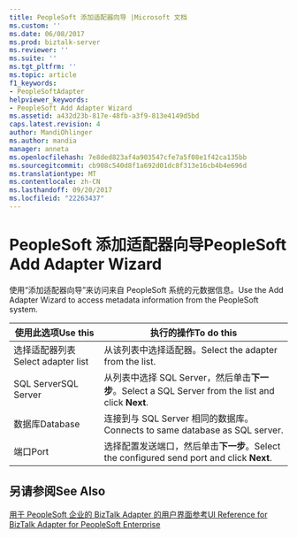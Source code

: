 ```yaml
---
title: PeopleSoft 添加适配器向导 |Microsoft 文档
ms.custom: ''
ms.date: 06/08/2017
ms.prod: biztalk-server
ms.reviewer: ''
ms.suite: ''
ms.tgt_pltfrm: ''
ms.topic: article
f1_keywords:
- PeopleSoftAdapter
helpviewer_keywords:
- PeopleSoft Add Adapter Wizard
ms.assetid: a432d23b-817e-48fb-a3f9-813e4149d5bd
caps.latest.revision: 4
author: MandiOhlinger
ms.author: mandia
manager: anneta
ms.openlocfilehash: 7e8ded823af4a903547cfe7a5f08e1f42ca135bb
ms.sourcegitcommit: cb908c540d8f1a692d01dc8f313e16cb4b4e696d
ms.translationtype: MT
ms.contentlocale: zh-CN
ms.lasthandoff: 09/20/2017
ms.locfileid: "22263437"
---
```

# <a name="peoplesoft-add-adapter-wizard"></a><span data-ttu-id="60378-102">PeopleSoft 添加适配器向导</span><span class="sxs-lookup"><span data-stu-id="60378-102">PeopleSoft Add Adapter Wizard</span></span>
<span data-ttu-id="60378-103">使用“添加适配器向导”来访问来自 PeopleSoft 系统的元数据信息。</span><span class="sxs-lookup"><span data-stu-id="60378-103">Use the Add Adapter Wizard to access metadata information from the PeopleSoft system.</span></span>  
  
|<span data-ttu-id="60378-104">使用此选项</span><span class="sxs-lookup"><span data-stu-id="60378-104">Use this</span></span>|<span data-ttu-id="60378-105">执行的操作</span><span class="sxs-lookup"><span data-stu-id="60378-105">To do this</span></span>|  
|--------------|----------------|  
|<span data-ttu-id="60378-106">选择适配器列表</span><span class="sxs-lookup"><span data-stu-id="60378-106">Select adapter list</span></span>|<span data-ttu-id="60378-107">从该列表中选择适配器。</span><span class="sxs-lookup"><span data-stu-id="60378-107">Select the adapter from the list.</span></span>|  
|<span data-ttu-id="60378-108">SQL Server</span><span class="sxs-lookup"><span data-stu-id="60378-108">SQL Server</span></span>|<span data-ttu-id="60378-109">从列表中选择 SQL Server，然后单击**下一步**。</span><span class="sxs-lookup"><span data-stu-id="60378-109">Select a SQL Server from the list and click **Next**.</span></span>|  
|<span data-ttu-id="60378-110">数据库</span><span class="sxs-lookup"><span data-stu-id="60378-110">Database</span></span>|<span data-ttu-id="60378-111">连接到与 SQL Server 相同的数据库。</span><span class="sxs-lookup"><span data-stu-id="60378-111">Connects to same database as SQL server.</span></span>|  
|<span data-ttu-id="60378-112">端口</span><span class="sxs-lookup"><span data-stu-id="60378-112">Port</span></span>|<span data-ttu-id="60378-113">选择配置发送端口，然后单击**下一步**。</span><span class="sxs-lookup"><span data-stu-id="60378-113">Select the configured send port and click **Next**.</span></span>|  
  
## <a name="see-also"></a><span data-ttu-id="60378-114">另请参阅</span><span class="sxs-lookup"><span data-stu-id="60378-114">See Also</span></span>  
 [<span data-ttu-id="60378-115">用于 PeopleSoft 企业的 BizTalk Adapter 的用户界面参考</span><span class="sxs-lookup"><span data-stu-id="60378-115">UI Reference for BizTalk Adapter for PeopleSoft Enterprise</span></span>](../core/ui-reference-for-biztalk-adapter-for-peoplesoft-enterprise.md)